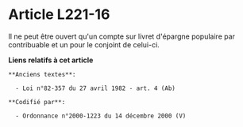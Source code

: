 # Article L221-16

Il ne peut être ouvert qu'un compte sur livret d'épargne populaire par contribuable et un pour le conjoint de celui-ci.

**Liens relatifs à cet article**

	**Anciens textes**:

	  - Loi n°82-357 du 27 avril 1982 - art. 4 (Ab)

	**Codifié par**:

	  - Ordonnance n°2000-1223 du 14 décembre 2000 (V)
